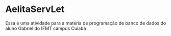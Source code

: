 # AelitaServLet
Essa é uma atividade para a matéria de programação de banco de dados do aluno Gabriel do IFMT campus Cuiabá 

